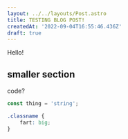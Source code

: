 ```yaml
---
layout: ../../layouts/Post.astro
title: TESTING BLOG POST!
createdAt: '2022-09-04T16:55:46.436Z'
draft: true
---
```

Hello!

## smaller section
code?
```js
const thing = 'string';
```

```css
.classname {
    fart: big;
}
```